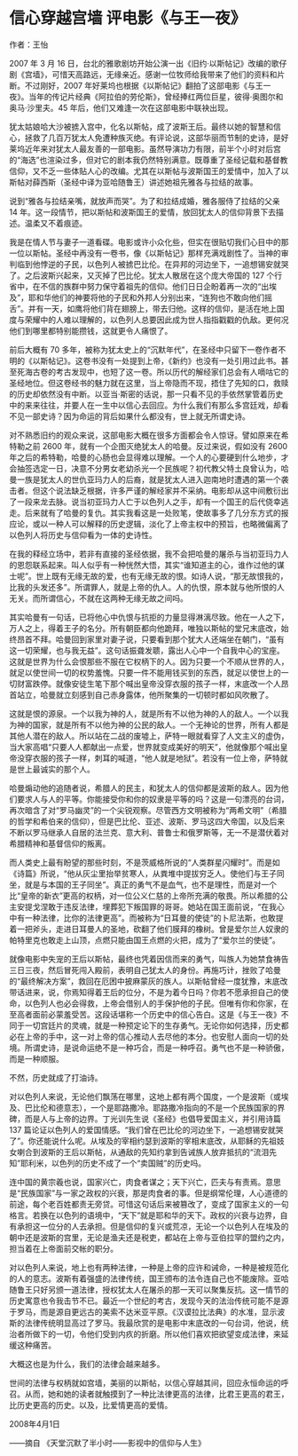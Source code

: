 # 信心穿越宫墙 评电影《与王一夜》

作者：王怡

2007 年 3 月 16 日，台北的雅歌剧坊开始公演一出《旧约·以斯帖记》改编的歌仔剧《宫墙》，可惜天高路远，无缘亲近。感谢一位牧师给我带来了他们的资料和片断。不过刚好，2007 年好莱坞也根据《以斯帖记》翻拍了这部电影《与王一夜》。当年的传记片经典《阿拉伯的劳伦斯》，曾经捧红两位巨星，彼得·奥图尔和奥马·沙里夫。45 年后，他们又难逢一次在这部电影中联袂出现。

犹太姑娘哈大沙被掳入宫中，化名以斯帖，成了波斯王后。最终以她的智慧和信心，拯救了几百万犹太人免遭种族灭绝。有评论说，这部华丽而节制的史诗，是好莱坞近年来对犹太人最友善的一部电影。虽然导演功力有限，前半个小时对后宫的“海选”也渲染过多，但对它的剧本我仍然特别满意。既尊重了圣经记载和基督教信仰，又不乏一些体贴人心的改编。尤其在以斯帖与波斯国王的爱情中，加入了以斯帖对薛西斯（圣经中译为亚哈随鲁王）讲述她祖先雅各与拉结的故事。

说到“雅各与拉结亲嘴，就放声而哭”。为了和拉结成婚，雅各服侍了拉结的父亲 14 年。这一段情节，把以斯帖和波斯国王的爱情，放回犹太人的信仰背景下去描述。温柔又不着痕迹。

我是在情人节与妻子一道看碟。电影或许小众化些，但实在很贴切我们心目中的那一位以斯帖。圣经中再没有一卷书，像《以斯帖记》那样充满戏剧性了。当神的审判临到他悖逆的子民，以色列人被掳巴比伦。在异邦的河边坐下，一追想锡安就哭了。之后波斯兴起来，又灭掉了巴比伦。犹太人散居在这个庞大帝国的 127 个行省中，在不信的族群中努力保守着祖先的信仰。他们日日企盼着再一次的“出埃及”，耶和华他们的神要将他的子民和外邦人分别出来，“连狗也不敢向他们摇舌”。并有一天，如鹰将他们背在翅膀上，带去归他。这样的信仰，是活在地上国度与荣耀中的人难以理解的，以色列人总要因此成为世人指指戳戳的仇敌。更何况他们到哪里都特别能攒钱，这就更令人痛恨了。

前后大概有 70 多年，被称为犹太史上的“沉默年代”，在圣经中只留下一卷作者不明的《以斯帖记》。这卷书没有一处提到上帝，《新约》也没有一处引用过此书。甚至死海古卷的考古发现中，也短了这一卷。所以历代的解经家们总会有人嘀咕它的圣经地位。但这卷经书的魅力就在这里，当上帝隐而不现，捂住了先知的口，救赎的历史却依然没有中断。以亚当·斯密的话说，那一只看不见的手依然掌管着历史中的来来往往，并要人在一生中以信心去回应。为什么我们有那么多宫廷戏，却看不见一部史诗？因为命运的背后如果什么都没有，世上就无所谓史诗。

对不熟悉旧约的观众来说，这部电影大概在很多方面都会令人惊讶。譬如原来在希特勒之前 2600 年，就有一个企图灭绝犹太人的哈曼。反过来说，假如没有 2600 年之后的希特勒，哈曼的心肠也会显得难以理解。一个人的心要硬到什么地步，才会抽签选定一日，决意不分男女老幼杀光一个民族呢？初代教父特土良曾认为，哈曼一族是犹太人的世仇亚玛力人的后裔，就是犹太人进入迦南地时遭遇的第一个袭击者。但这个说法缺乏根据，许多严谨的解经家并不采纳。电影却从这中间敷衍出了一段来龙去脉。说当初亚玛力人亡于以色列人之手，却有一个国王的后代侥幸逃走。后来就有了哈曼的复仇。其实我看这是一处败笔，使故事多了几分东方式的报应论，或以一种人可以解释的历史逻辑，淡化了上帝主权中的预旨，也略微偏离了以色列人将历史与信仰看为一体的史诗性。

在我的释经立场中，若非有直接的圣经依据，我不会把哈曼的屠杀与当初亚玛力人的恩怨联系起来。叫人似乎有一种恍然大悟，其实“谁知道主的心，谁作过他的谋士呢”。世上既有无缘无故的爱，也有无缘无故的恨。如诗人说，“那无故恨我的，比我的头发还多”。所谓罪人，就是上帝的仇人。人的仇恨，原本就与他所恨的人无关。而所谓信心，不就在这两种无缘无故之间吗。

其实哈曼有一句话，已将他心中仇恨与抗拒的力量显得淋漓尽致。他在一人之下，万人之上，得着王子的名分。所有朝臣都向他跪拜，唯独以斯帖的堂兄末底改，始终昂首不拜。哈曼回到家里对妻子说，只要看到那个犹大人还端坐在朝门，“虽有这一切荣耀，也与我无益”。这句话振聋发聩，露出人心中一个自我中心的宝座。这就是世界为什么会恨那些不服在它权柄下的人。因为只要一个不顺从世界的人，就足以使世间一切的权势羞愧。只要一件不能用钱买到的东西，就足以使世上的一切财富跌停。就像安徒生笔下那个喊出皇帝没穿衣服的孩子一样，末底改一个人昂首站立，哈曼就立刻感到自己赤身露体，他所聚集的一切顿时都如风吹散了。

这就是恨的源泉。一个以我为神的人，就是所有不以他为神的人的敌人。一个以我为神的国家，就是所有不以他为神的公民的敌人。一个无神论的世界，所有人都是其他人潜在的敌人。所以站在二战的废墟上，萨特一眼就看穿了人文主义的虚伪，当大家高唱“只要人人都献出一点爱，世界就变成美好的明天”，他就像那个喊出皇帝没穿衣服的孩子一样，刺耳的喊道，“他人就是地狱”。若没有一位上帝，萨特就是世上最诚实的那个人。

哈曼煽动他的追随者说，希腊人的民主，和犹太人的信仰都是波斯的敌人。因为他们要求人与人的平等。你能接受你和你的奴隶是平等的吗？这是一句漂亮的台词，再次暗含了对“罗马幽灵”的一个尖锐观察。尽管西方文明被称为“两希文明”（希腊的哲学和希伯来的信仰），但是巴比伦、亚述、波斯、罗马这四大帝国，以及后来不断以罗马继承人自居的法兰克、意大利、普鲁士和俄罗斯等，无一不是潜伏着对希腊精神和基督信仰的叛离。

而人类史上最有盼望的那些时刻，不是茨威格所说的“人类群星闪耀时”。而是如《诗篇》所说，“他从灰尘里抬举贫寒人，从粪堆中提拔穷乏人。使他们与王子同坐，就是与本国的王子同坐”。真正的勇气不是血气，也不是理性，而是对一个比“皇帝的新衣”更高的权柄，对一位公义仁慈的上帝所充满的敬畏。所以希腊的公主安提戈涅敢于违反法律，埋葬犯下叛国罪的哥哥。她站在国王面前说，“在我心中有一种法律，比你的法律更高”。而被称为“日耳曼的使徒”的卜尼法斯，也敢提着一把斧头，走进日耳曼人的圣地，砍翻了他们膜拜的橡树。曾是爱尔兰人奴隶的帕特里克也敢走上山顶，点燃只能由国王点燃的火把，成为了“爱尔兰的使徒”。

就像电影中失宠的王后以斯帖，最终也凭着因信而来的勇气，叫族人为她禁食祷告三日三夜，然后冒死闯入殿前，表明自己犹太人的身份。再施巧计，挫败了哈曼的“最终解决方案”，救回在厄困中披麻蒙灰的族人。以斯帖曾经一度犹豫，末底改带话进来，说，你焉知得着王后的位分，不是为着今日吗？你若不愿承担自己的使命，以色列人也必会得救，上帝会借别人的手保护他的子民。但唯有你和你家，在至高者面前必蒙羞受苦。这段话堪称一个历史中的信心告白。这是《与王一夜》不同于一切宫廷片的灵魂，就是一种预定论下的生存勇气。无论你如何选择，历史都必在上帝的手中，这一对上帝的信心推动人去尽他的本分。也安慰人面向一切的处境。所谓史诗，是说命运绝不是一种巧合，而是一种呼召。勇气也不是一种骄傲，而是一种顺服。

不然，历史就成了打油诗。

对以色列人来说，无论他们飘荡在哪里，这地上都有两个国度，一个是波斯（或埃及、巴比伦和德意志），一个是耶路撒冷。耶路撒冷指向的不是一个民族国家的界碑，而是人与上帝的边界。丁光训先生说《圣经》也倡导爱国主义，并引用诗篇 137 篇论证以色列人的爱国情感。“我们曾在巴比伦的河边坐下，一追想锡安就哭了”。你还能说什么呢。从埃及的宰相约瑟到波斯的宰相末底改，从耶稣的先祖妓女喇合到波斯的王后以斯帖，从通敌的先知约拿到告诫族人放弃抵抗的“流泪先知”耶利米，以色列的历史不成了一个“卖国贼”的历史吗。

连中国的黄宗羲也说，国家兴亡，肉食者谋之；天下兴亡，匹夫与有责焉。意思是“民族国家”与一家之政权的兴衰，那是肉食者的事。但是纲常伦理，人心道德的前途，每个老百姓都责无旁贷。可惜这句话后来被篡改了，变成了国家主义的一句格言。若换在以色列的语境中，“天下”就是耶和华的天下。政权的兴衰与边界，自有承担这一位分的人去承担。但是信仰的复兴或荒凉，无论一个以色列人在埃及的朝中还是波斯的宫里，无论是渔夫还是税吏，都站在上帝与亚伯拉罕的盟约之内，担当着在上帝面前交帐的职分。

对以色列人来说，地上也有两种法律，一种是上帝的应许和诫命，一种是被规范化的人的意志。波斯有着强盛的法律传统，国王颁布的法令连自己也不能废除。亚哈随鲁王只好另颁一道法律，授权犹太人在屠杀的那一天可以聚集反抗。这一情节的历史寓意也令我击节不已。最近一个世纪的考古，发现今天的法治传统可能不是源于罗马，而是源自更远古的美索不达米亚平原。《汉谟拉比法典》的水准，显示波斯的法律传统明显高过了罗马。我最欣赏的是电影中末底改的一句台词，他说，统治者所做下的一切，令他们受到内疚的折磨。所以他们喜欢把欲望变成法律，来延缓这种痛苦。

大概这也是为什么，我们的法律会越来越多。

世间的法律与权柄就如宫墙，美丽的以斯帖，以信心穿越其间，回应永恒命运的呼召。从而，她和她的读者就触摸到了一种比法律更高的法律，比君王更高的君王，比历史更高的历史。以及，比爱情更高的爱情。

 

2008年4月1日

——摘自 《天堂沉默了半小时——影视中的信仰与人生》
